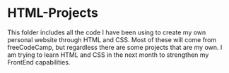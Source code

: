 # HTML-Projects
This folder includes all the code I have been using to create my own personal website through HTML and CSS.
Most of these will come from freeCodeCamp, but regardless there are some projects that are my own. I am trying to learn HTML and CSS in the next month to strengthen my FrontEnd capabilities.
